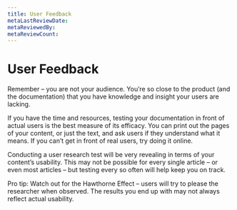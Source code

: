 ```yaml
---
title: User Feedback
metaLastReviewDate:
metaReviewedBy:
metaReviewCount:
---
```


# User Feedback

Remember – you are not your audience. You’re so close to the product (and the documentation) that you have knowledge and insight your users are lacking.

If you have the time and resources, testing your documentation in front of actual users is the best measure of its efficacy. You can print out the pages of your content, or just the text, and ask users if they understand what it means. If you can’t get in front of real users, try doing it online.

Conducting a user research test will be very revealing in terms of your content’s usability. This may not be possible for every single article – or even most articles – but testing every so often will help keep you on track.

Pro tip: Watch out for the Hawthorne Effect – users will try to please the researcher when observed. The results you end up with may not always reflect actual usability.
